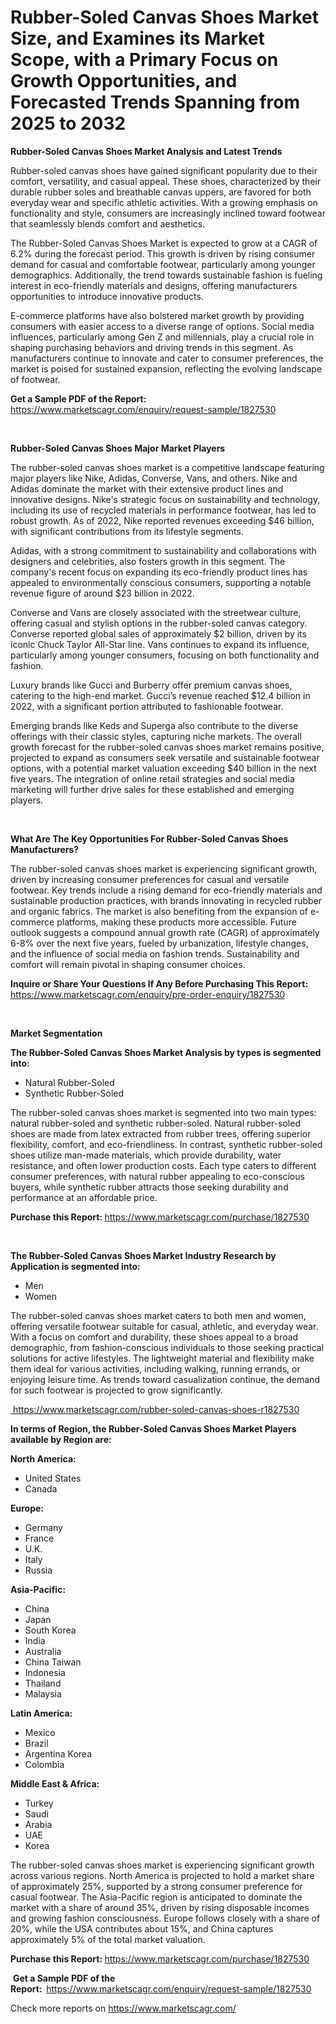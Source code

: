 <p><h1>Rubber-Soled Canvas Shoes Market Size, and Examines its Market Scope, with a Primary Focus on Growth Opportunities, and Forecasted Trends Spanning from 2025 to 2032</h1></p><p><strong>Rubber-Soled Canvas Shoes Market Analysis and Latest Trends</strong></p>
<p><p>Rubber-soled canvas shoes have gained significant popularity due to their comfort, versatility, and casual appeal. These shoes, characterized by their durable rubber soles and breathable canvas uppers, are favored for both everyday wear and specific athletic activities. With a growing emphasis on functionality and style, consumers are increasingly inclined toward footwear that seamlessly blends comfort and aesthetics.</p><p>The Rubber-Soled Canvas Shoes Market is expected to grow at a CAGR of 6.2% during the forecast period. This growth is driven by rising consumer demand for casual and comfortable footwear, particularly among younger demographics. Additionally, the trend towards sustainable fashion is fueling interest in eco-friendly materials and designs, offering manufacturers opportunities to introduce innovative products. </p><p>E-commerce platforms have also bolstered market growth by providing consumers with easier access to a diverse range of options. Social media influences, particularly among Gen Z and millennials, play a crucial role in shaping purchasing behaviors and driving trends in this segment. As manufacturers continue to innovate and cater to consumer preferences, the market is poised for sustained expansion, reflecting the evolving landscape of footwear.</p></p>
<p><strong>Get a Sample PDF of the Report:&nbsp;</strong> <a href="https://www.marketscagr.com/enquiry/request-sample/1827530?utm_campaign=2319&utm_medium=2&utm_source=Github&utm_content=ia&utm_term=09022025&utm_id=rubber-soled-canvas-shoes">https://www.marketscagr.com/enquiry/request-sample/1827530</a></p>
<p>&nbsp;</p>
<p><strong>Rubber-Soled Canvas Shoes Major Market Players</strong></p>
<p><p>The rubber-soled canvas shoes market is a competitive landscape featuring major players like Nike, Adidas, Converse, Vans, and others. Nike and Adidas dominate the market with their extensive product lines and innovative designs. Nike's strategic focus on sustainability and technology, including its use of recycled materials in performance footwear, has led to robust growth. As of 2022, Nike reported revenues exceeding $46 billion, with significant contributions from its lifestyle segments.</p><p>Adidas, with a strong commitment to sustainability and collaborations with designers and celebrities, also fosters growth in this segment. The company's recent focus on expanding its eco-friendly product lines has appealed to environmentally conscious consumers, supporting a notable revenue figure of around $23 billion in 2022.</p><p>Converse and Vans are closely associated with the streetwear culture, offering casual and stylish options in the rubber-soled canvas category. Converse reported global sales of approximately $2 billion, driven by its iconic Chuck Taylor All-Star line. Vans continues to expand its influence, particularly among younger consumers, focusing on both functionality and fashion.</p><p>Luxury brands like Gucci and Burberry offer premium canvas shoes, catering to the high-end market. Gucci’s revenue reached $12.4 billion in 2022, with a significant portion attributed to fashionable footwear.</p><p>Emerging brands like Keds and Superga also contribute to the diverse offerings with their classic styles, capturing niche markets. The overall growth forecast for the rubber-soled canvas shoes market remains positive, projected to expand as consumers seek versatile and sustainable footwear options, with a potential market valuation exceeding $40 billion in the next five years. The integration of online retail strategies and social media marketing will further drive sales for these established and emerging players.</p></p>
<p>&nbsp;</p>
<p><strong>What Are The Key Opportunities For Rubber-Soled Canvas Shoes Manufacturers?</strong></p>
<p><p>The rubber-soled canvas shoes market is experiencing significant growth, driven by increasing consumer preferences for casual and versatile footwear. Key trends include a rising demand for eco-friendly materials and sustainable production practices, with brands innovating in recycled rubber and organic fabrics. The market is also benefiting from the expansion of e-commerce platforms, making these products more accessible. Future outlook suggests a compound annual growth rate (CAGR) of approximately 6-8% over the next five years, fueled by urbanization, lifestyle changes, and the influence of social media on fashion trends. Sustainability and comfort will remain pivotal in shaping consumer choices.</p></p>
<p><strong>Inquire or Share Your Questions If Any Before Purchasing This Report:</strong> <a href="https://www.marketscagr.com/enquiry/pre-order-enquiry/1827530?utm_campaign=2319&utm_medium=2&utm_source=Github&utm_content=ia&utm_term=09022025&utm_id=rubber-soled-canvas-shoes">https://www.marketscagr.com/enquiry/pre-order-enquiry/1827530</a></p>
<p>&nbsp;</p>
<p><strong>Market Segmentation</strong></p>
<p><strong>The Rubber-Soled Canvas Shoes Market Analysis by types is segmented into:</strong></p>
<p><ul><li>Natural Rubber-Soled</li><li>Synthetic Rubber-Soled</li></ul></p>
<p><p>The rubber-soled canvas shoes market is segmented into two main types: natural rubber-soled and synthetic rubber-soled. Natural rubber-soled shoes are made from latex extracted from rubber trees, offering superior flexibility, comfort, and eco-friendliness. In contrast, synthetic rubber-soled shoes utilize man-made materials, which provide durability, water resistance, and often lower production costs. Each type caters to different consumer preferences, with natural rubber appealing to eco-conscious buyers, while synthetic rubber attracts those seeking durability and performance at an affordable price.</p></p>
<p><strong>Purchase this Report:&nbsp;</strong><a href="https://www.marketscagr.com/purchase/1827530?utm_campaign=2319&utm_medium=2&utm_source=Github&utm_content=ia&utm_term=09022025&utm_id=rubber-soled-canvas-shoes">https://www.marketscagr.com/purchase/1827530</a></p>
<p>&nbsp;</p>
<p><strong>The Rubber-Soled Canvas Shoes Market Industry Research by Application is segmented into:</strong></p>
<p><ul><li>Men</li><li>Women</li></ul></p>
<p><p>The rubber-soled canvas shoes market caters to both men and women, offering versatile footwear suitable for casual, athletic, and everyday wear. With a focus on comfort and durability, these shoes appeal to a broad demographic, from fashion-conscious individuals to those seeking practical solutions for active lifestyles. The lightweight material and flexibility make them ideal for various activities, including walking, running errands, or enjoying leisure time. As trends toward casualization continue, the demand for such footwear is projected to grow significantly.</p></p>
<p><a href="https://www.marketscagr.com/rubber-soled-canvas-shoes-r1827530?utm_campaign=2319&utm_medium=2&utm_source=Github&utm_content=ia&utm_term=09022025&utm_id=rubber-soled-canvas-shoes">&nbsp;https://www.marketscagr.com/rubber-soled-canvas-shoes-r1827530</a></p>
<p><strong>In terms of Region, the Rubber-Soled Canvas Shoes Market Players available by Region are:</strong></p>
<p>
    <p> <strong> North America: </strong>
        <ul>
            <li>United States</li>
            <li>Canada</li>
        </ul>
        </p> 
    <p> <strong> Europe: </strong>
        <ul>
            <li>Germany</li>
            <li>France</li>
            <li>U.K.</li>
            <li>Italy</li>
            <li>Russia</li>
        </ul>
        </p> 
    <p> <strong> Asia-Pacific: </strong>
        <ul>
            <li>China</li>
            <li>Japan</li>
            <li>South Korea</li>
            <li>India</li>
            <li>Australia</li>
            <li>China Taiwan</li>
            <li>Indonesia</li>
            <li>Thailand</li>
            <li>Malaysia</li>
        </ul>
        </p> 
    <p> <strong> Latin America: </strong>
        <ul>
            <li>Mexico</li>
            <li>Brazil</li>
            <li>Argentina Korea</li>
            <li>Colombia</li>
        </ul>
        </p> 
    <p> <strong> Middle East & Africa: </strong>
        <ul>
            <li>Turkey</li>
            <li>Saudi</li>
            <li>Arabia</li>
            <li>UAE</li>
            <li>Korea</li>
        </ul>
    </p>
    </p>
<p><p>The rubber-soled canvas shoes market is experiencing significant growth across various regions. North America is projected to hold a market share of approximately 25%, supported by a strong consumer preference for casual footwear. The Asia-Pacific region is anticipated to dominate the market with a share of around 35%, driven by rising disposable incomes and growing fashion consciousness. Europe follows closely with a share of 20%, while the USA contributes about 15%, and China captures approximately 5% of the total market valuation.</p></p>
<p><strong>Purchase this Report: </strong><a href="https://www.marketscagr.com/purchase/1827530?utm_campaign=2319&utm_medium=2&utm_source=Github&utm_content=ia&utm_term=09022025&utm_id=rubber-soled-canvas-shoes">https://www.marketscagr.com/purchase/1827530</a></p>
<p>&nbsp;<strong>Get a Sample PDF of the Report:&nbsp;&nbsp;</strong><a href="https://www.marketscagr.com/enquiry/request-sample/1827530?utm_campaign=2319&utm_medium=2&utm_source=Github&utm_content=ia&utm_term=09022025&utm_id=rubber-soled-canvas-shoes">https://www.marketscagr.com/enquiry/request-sample/1827530</a></p>
<p><strong></strong></p>
<p>Check more reports on <a href="https://www.marketscagr.com/?utm_campaign=2319&utm_medium=2&utm_source=Github&utm_content=ia&utm_term=09022025&utm_id=rubber-soled-canvas-shoes">https://www.marketscagr.com/</a></p>